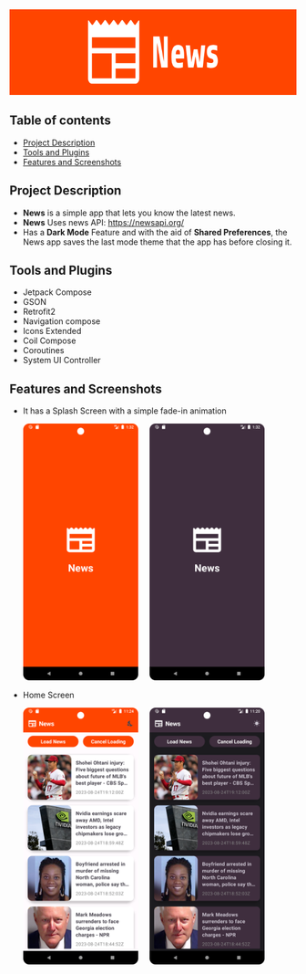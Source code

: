 <img height="150" src="/screenshots/Banner1.png">

## Table of contents
- [Project Description](#project-description)
- [Tools and Plugins](#tools-and-plugins)
- [Features and Screenshots](#features-and-screenshots)

## Project Description
- **News** is a simple app that lets you know the latest news.
- **News** Uses news API: https://newsapi.org/
- Has a **Dark Mode** Feature and with the aid of **Shared Preferences**, the News app saves the last mode theme that the app has before closing it.

## Tools and Plugins
- Jetpack Compose
- GSON
- Retrofit2
- Navigation compose
- Icons Extended
- Coil Compose
- Coroutines
- System UI Controller

## Features and Screenshots

- It has a Splash Screen with a simple fade-in animation
  
  <img height="450" src="/screenshots/Screenshot_20230826_013254.png"> &nbsp; &nbsp; <img height="450" src="/screenshots/Screenshot_20230826_013225.png">

- Home Screen
  
  <img height="450" src="/screenshots/Screenshot_20230825_232417.png"> &nbsp; &nbsp; <img height="450" src="/screenshots/Screenshot_20230825_232050.png">

  
